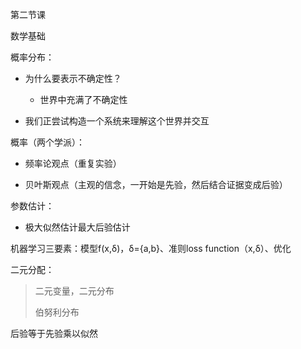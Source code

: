 第二节课

数学基础

概率分布：

- 为什么要表示不确定性？
  
  - 世界中充满了不确定性

- 我们正尝试构造一个系统来理解这个世界并交互

概率（两个学派）：

- 频率论观点（重复实验）

- 贝叶斯观点（主观的信念，一开始是先验，然后结合证据变成后验）

参数估计：

- 极大似然估计最大后验估计

机器学习三要素：模型f(x,δ)，δ={a,b}、准则loss function（x,δ）、优化

二元分配：

> 二元变量，二元分布
> 
> 伯努利分布

后验等于先验乘以似然

# 
